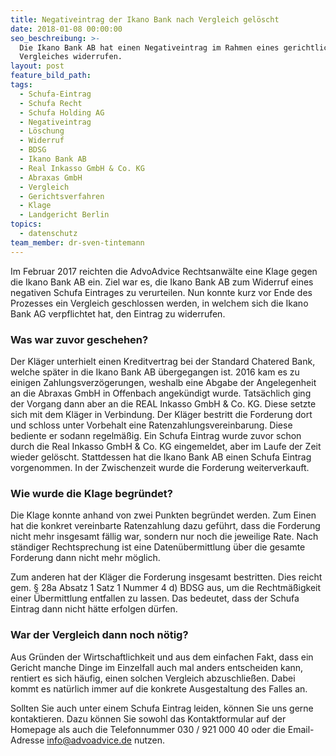 ```yaml
---
title: Negativeintrag der Ikano Bank nach Vergleich gelöscht
date: 2018-01-08 00:00:00
seo_beschreibung: >-
  Die Ikano Bank AB hat einen Negativeintrag im Rahmen eines gerichtlichen
  Vergleiches widerrufen.
layout: post
feature_bild_path:
tags:
  - Schufa-Eintrag
  - Schufa Recht
  - Schufa Holding AG
  - Negativeintrag
  - Löschung
  - Widerruf
  - BDSG
  - Ikano Bank AB
  - Real Inkasso GmbH & Co. KG
  - Abraxas GmbH
  - Vergleich
  - Gerichtsverfahren
  - Klage
  - Landgericht Berlin
topics:
  - datenschutz
team_member: dr-sven-tintemann
---
```



Im Februar 2017 reichten die AdvoAdvice Rechtsanwälte eine Klage gegen die Ikano Bank AB ein. Ziel war es, die Ikano Bank AB zum Widerruf eines negativen Schufa Eintrages zu verurteilen. Nun konnte kurz vor Ende des Prozesses ein Vergleich geschlossen werden, in welchem sich die Ikano Bank AG verpflichtet hat, den Eintrag zu widerrufen.

### Was war zuvor geschehen?

Der Kläger unterhielt einen Kreditvertrag bei der Standard Chatered Bank, welche später in die Ikano Bank AB übergegangen ist. 2016 kam es zu einigen Zahlungsverzögerungen, weshalb eine Abgabe der Angelegenheit an die Abraxas GmbH in Offenbach angekündigt wurde. Tatsächlich ging der Vorgang dann aber an die REAL Inkasso GmbH & Co. KG. Diese setzte sich mit dem Kläger in Verbindung. Der Kläger bestritt die Forderung dort und schloss unter Vorbehalt eine Ratenzahlungsvereinbarung. Diese bediente er sodann regelmäßig. Ein Schufa Eintrag wurde zuvor schon durch die Real Inkasso GmbH & Co. KG eingemeldet, aber im Laufe der Zeit wieder gelöscht. Stattdessen hat die Ikano Bank AB einen Schufa Eintrag vorgenommen. In der Zwischenzeit wurde die Forderung weiterverkauft.

### Wie wurde die Klage begründet?

Die Klage konnte anhand von zwei Punkten begründet werden. Zum Einen hat die konkret vereinbarte Ratenzahlung dazu geführt, dass die Forderung nicht mehr insgesamt fällig war, sondern nur noch die jeweilige Rate. Nach ständiger Rechtsprechung ist eine Datenübermittlung über die gesamte Forderung dann nicht mehr möglich.

Zum anderen hat der Kläger die Forderung insgesamt bestritten. Dies reicht gem. § 28a Absatz 1 Satz 1 Nummer 4 d) BDSG aus, um die Rechtmäßigkeit einer Übermittlung entfallen zu lassen. Das bedeutet, dass der Schufa Eintrag dann nicht hätte erfolgen dürfen.

### War der Vergleich dann noch nötig?

Aus Gründen der Wirtschaftlichkeit und aus dem einfachen Fakt, dass ein Gericht manche Dinge im Einzelfall auch mal anders entscheiden kann, rentiert es sich häufig, einen solchen Vergleich abzuschließen. Dabei kommt es natürlich immer auf die konkrete Ausgestaltung des Falles an.

Sollten Sie auch unter einem Schufa Eintrag leiden, können Sie uns gerne kontaktieren. Dazu können Sie sowohl das Kontaktformular auf der Homepage als auch die Telefonnummer 030 / 921 000 40 oder die Email-Adresse info@advoadvice.de nutzen.